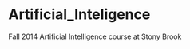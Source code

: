 Artificial_Inteligence
======================

Fall 2014 Artificial Intelligence course at Stony Brook
